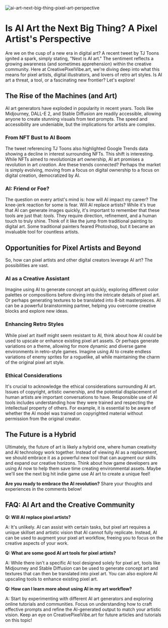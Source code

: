![ai-art-next-big-thing-pixel-art-perspective](https://images.pexels.com/photos/33367163/pexels-photo-33367163.jpeg?auto=compress&cs=tinysrgb&fit=crop&h=627&w=1200)

# Is AI Art the Next Big Thing? A Pixel Artist's Perspective

Are we on the cusp of a new era in digital art? A recent tweet by TJ Toons ignited a spark, simply stating, "Next is AI art."  The sentiment reflects a growing awareness (and sometimes apprehension) within the creative community.  Here at CreativePixelVibe.art, we're diving deep into what this means for pixel artists, digital illustrators, and lovers of retro art styles.  Is AI art a threat, a tool, or a fascinating new frontier? Let's explore!

## The Rise of the Machines (and Art)

AI art generators have exploded in popularity in recent years. Tools like Midjourney, DALL-E 2, and Stable Diffusion are readily accessible, allowing anyone to create stunning visuals from text prompts. The speed and accessibility are undeniable, but the implications for artists are complex.

### From NFT Bust to AI Boom

The tweet referencing TJ Toons also highlighted Google Trends data showing a decline in interest surrounding NFTs. This shift is interesting. While NFTs aimed to revolutionize art ownership, AI art promises a revolution in art *creation*.  Are these trends connected?  Perhaps the market is simply evolving, moving from a focus on digital ownership to a focus on digital creation, democratized by AI.

### AI: Friend or Foe?

The question on every artist's mind is: how will AI impact my career? The knee-jerk reaction for some is fear. Will AI replace artists?  While it's true that AI can generate images quickly, it's important to remember that these tools are just that: *tools*.  They require direction, refinement, and a human touch to truly shine.  Think of it like the jump from traditional painting to digital art.  Some traditional painters feared Photoshop, but it became an invaluable tool for countless artists.

## Opportunities for Pixel Artists and Beyond

So, how can pixel artists and other digital creators leverage AI art? The possibilities are vast.

### AI as a Creative Assistant

Imagine using AI to generate concept art quickly, exploring different color palettes or compositions before diving into the intricate details of pixel art.  Or perhaps generating textures to be translated into 8-bit masterpieces.  AI can be a powerful brainstorming partner, helping you overcome creative blocks and explore new ideas.

### Enhancing Retro Styles

While pixel art itself might seem resistant to AI, think about how AI could be used to upscale or enhance existing pixel art assets.  Or perhaps generate variations on a theme, allowing for more dynamic and diverse game environments in retro-style games. Imagine using AI to create endless variations of enemy sprites for a roguelike, all while maintaining the charm of the original pixel art style.

###  Ethical Considerations

It's crucial to acknowledge the ethical considerations surrounding AI art.  Issues of copyright, artistic ownership, and the potential displacement of human artists are important conversations to have.  Responsible use of AI tools includes understanding how they were trained and respecting the intellectual property of others. For example, it is essential to be aware of whether the AI model was trained on copyrighted material without permission from the original creator.

## The Future is a Hybrid

Ultimately, the future of art is likely a hybrid one, where human creativity and AI technology work together.  Instead of viewing AI as a replacement, we should embrace it as a powerful new tool that can augment our skills and expand our creative horizons. Think about how game developers are using AI now to help them save time creating environmental assets. Maybe we'll see the next big hit indie game use AI art to create a unique feel!

**Are you ready to embrace the AI revolution?**  Share your thoughts and experiences in the comments below!

## FAQ: AI Art and the Creative Community

**Q: Will AI replace pixel artists?**

A: It's unlikely. AI can assist with certain tasks, but pixel art requires a unique skillset and artistic vision that AI cannot fully replicate.  Instead, AI can be used to augment your pixel art workflow, freeing you to focus on the creative aspects of your work.

**Q: What are some good AI art tools for pixel artists?**

A: While there isn't a specific AI tool designed solely for pixel art, tools like Midjourney and Stable Diffusion can be used to generate concept art and textures that can then be translated into pixel art. You can also explore AI upscaling tools to enhance existing pixel art.

**Q: How can I learn more about using AI in my art workflow?**

A:  Start by experimenting with different AI art generators and exploring online tutorials and communities.  Focus on understanding how to craft effective prompts and refine the AI-generated output to match your artistic vision. Keep an eye on CreativePixelVibe.art for future articles and tutorials on this topic!
